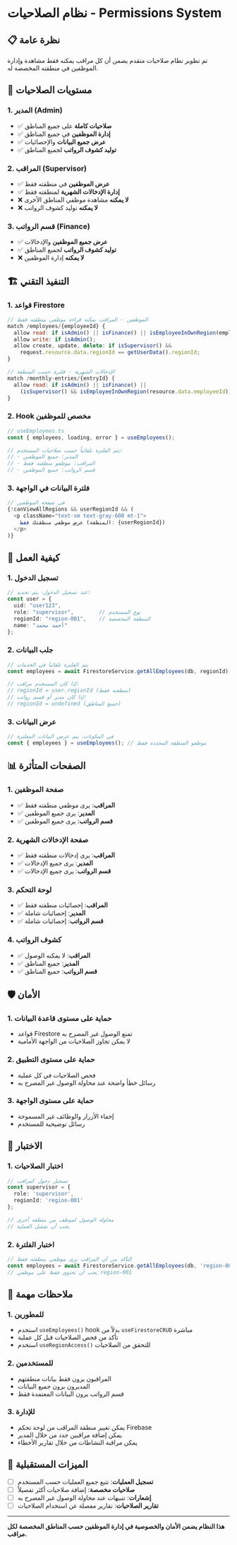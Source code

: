 # نظام الصلاحيات - Permissions System

## 📋 نظرة عامة

تم تطوير نظام صلاحيات متقدم يضمن أن كل مراقب يمكنه فقط مشاهدة وإدارة الموظفين في منطقته المخصصة له.

## 🔐 مستويات الصلاحيات

### 1. **المدير (Admin)**
- ✅ **صلاحيات كاملة** على جميع المناطق
- ✅ **إدارة الموظفين** في جميع المناطق
- ✅ **عرض جميع البيانات** والإحصائيات
- ✅ **توليد كشوف الرواتب** لجميع المناطق

### 2. **المراقب (Supervisor)**
- ✅ **عرض الموظفين** في منطقته فقط
- ✅ **إدارة الإدخالات الشهرية** لمنطقته فقط
- ❌ **لا يمكنه** مشاهدة موظفي المناطق الأخرى
- ❌ **لا يمكنه** توليد كشوف الرواتب

### 3. **قسم الرواتب (Finance)**
- ✅ **عرض جميع الموظفين** والإدخالات
- ✅ **توليد كشوف الرواتب** لجميع المناطق
- ❌ **لا يمكنه** إدارة الموظفين

## 🏗️ التنفيذ التقني

### 1. **قواعد Firestore**

```javascript
// الموظفين - المراقب يمكنه قراءة موظفي منطقته فقط
match /employees/{employeeId} {
  allow read: if isAdmin() || isFinance() || isEmployeeInOwnRegion(employeeId);
  allow write: if isAdmin();
  allow create, update, delete: if isSupervisor() && 
    request.resource.data.regionId == getUserData().regionId;
}

// الإدخالات الشهرية - فلترة حسب المنطقة
match /monthly-entries/{entryId} {
  allow read: if isAdmin() || isFinance() || 
    (isSupervisor() && isEmployeeInOwnRegion(resource.data.employeeId));
}
```

### 2. **Hook مخصص للموظفين**

```typescript
// useEmployees.ts
const { employees, loading, error } = useEmployees();

// يتم الفلترة تلقائياً حسب صلاحيات المستخدم:
// - المدير: جميع الموظفين
// - المراقب: موظفو منطقته فقط
// - قسم الرواتب: جميع الموظفين
```

### 3. **فلترة البيانات في الواجهة**

```typescript
// في صفحة الموظفين
{!canViewAllRegions && userRegionId && (
  <p className="text-sm text-gray-600 mt-1">
    عرض موظفي منطقتك فقط (المنطقة: {userRegionId})
  </p>
)}
```

## 🔧 كيفية العمل

### 1. **تسجيل الدخول**
```typescript
// عند تسجيل الدخول، يتم تحديد:
const user = {
  uid: "user123",
  role: "supervisor",        // نوع المستخدم
  regionId: "region-001",    // المنطقة المخصصة
  name: "أحمد محمد"
};
```

### 2. **جلب البيانات**
```typescript
// يتم الفلترة تلقائياً في الخدمات
const employees = await FirestoreService.getAllEmployees(db, regionId);

// إذا كان المستخدم مراقب:
// regionId = user.regionId (منطقته فقط)
// إذا كان مدير أو قسم رواتب:
// regionId = undefined (جميع المناطق)
```

### 3. **عرض البيانات**
```typescript
// في المكونات، يتم عرض البيانات المفلترة
const { employees } = useEmployees(); // موظفو المنطقة المحددة فقط
```

## 📊 الصفحات المتأثرة

### 1. **صفحة الموظفين**
- ✅ **المراقب**: يرى موظفي منطقته فقط
- ✅ **المدير**: يرى جميع الموظفين
- ✅ **قسم الرواتب**: يرى جميع الموظفين

### 2. **صفحة الإدخالات الشهرية**
- ✅ **المراقب**: يرى إدخالات منطقته فقط
- ✅ **المدير**: يرى جميع الإدخالات
- ✅ **قسم الرواتب**: يرى جميع الإدخالات

### 3. **لوحة التحكم**
- ✅ **المراقب**: إحصائيات منطقته فقط
- ✅ **المدير**: إحصائيات شاملة
- ✅ **قسم الرواتب**: إحصائيات شاملة

### 4. **كشوف الرواتب**
- ✅ **المراقب**: لا يمكنه الوصول
- ✅ **المدير**: جميع المناطق
- ✅ **قسم الرواتب**: جميع المناطق

## 🛡️ الأمان

### 1. **حماية على مستوى قاعدة البيانات**
- قواعد Firestore تمنع الوصول غير المصرح به
- لا يمكن تجاوز الصلاحيات من الواجهة الأمامية

### 2. **حماية على مستوى التطبيق**
- فحص الصلاحيات في كل عملية
- رسائل خطأ واضحة عند محاولة الوصول غير المصرح به

### 3. **حماية على مستوى الواجهة**
- إخفاء الأزرار والوظائف غير المسموحة
- رسائل توضيحية للمستخدم

## 🧪 الاختبار

### 1. **اختبار الصلاحيات**
```typescript
// تسجيل دخول كمراقب
const supervisor = {
  role: 'supervisor',
  regionId: 'region-001'
};

// محاولة الوصول لموظف من منطقة أخرى
// يجب أن تفشل العملية
```

### 2. **اختبار الفلترة**
```typescript
// التأكد من أن المراقب يرى موظفي منطقته فقط
const employees = await FirestoreService.getAllEmployees(db, 'region-001');
// يجب أن تحتوي فقط على موظفي region-001
```

## 📝 ملاحظات مهمة

### 1. **للمطورين**
- استخدم `useEmployees()` hook بدلاً من `useFirestoreCRUD` مباشرة
- تأكد من فحص الصلاحيات قبل كل عملية
- استخدم `useRegionAccess()` للتحقق من الصلاحيات

### 2. **للمستخدمين**
- المراقبون يرون فقط بيانات منطقتهم
- المديرون يرون جميع البيانات
- قسم الرواتب يرون البيانات المعتمدة فقط

### 3. **للإدارة**
- يمكن تغيير منطقة المراقب من لوحة تحكم Firebase
- يمكن إضافة مراقبين جدد من خلال المدير
- يمكن مراقبة النشاطات من خلال تقارير الأخطاء

## 🚀 الميزات المستقبلية

- [ ] **تسجيل العمليات**: تتبع جميع العمليات حسب المستخدم
- [ ] **صلاحيات مخصصة**: إضافة صلاحيات أكثر تفصيلاً
- [ ] **إشعارات**: تنبيهات عند محاولة الوصول غير المصرح به
- [ ] **تقارير الصلاحيات**: تقارير مفصلة عن استخدام الصلاحيات

---

**هذا النظام يضمن الأمان والخصوصية في إدارة الموظفين حسب المناطق المخصصة لكل مراقب.**
